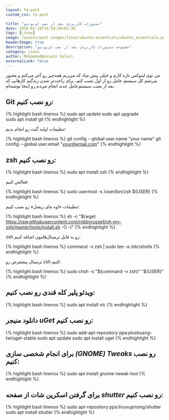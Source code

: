 ```yaml
---
layout: fa-post
custom_css: fa-post

title: "دستورات کاربردی بعد از نصب اوبونتو"
date: 2018-01-18T14:19:59+03:30
tags: [Linux]
image: /assets/post-images/linux/ubuntu-essentials/ubuntu_essentials.png
headerImage: true
description: "مجموعه دستورات کاربردی بعد از نصب اوبونتو"
category: Linux
author: MohammadHossein Salari
externalLink: false
---
```


من توی لینوکس تازه کارم و خیلی پیش میاد که می‌زنم همه‌چیز رو آجر می‌کنم و مجبور می‌شم کل سیستم عامل رو از اول نصب کنم، برای راحت‌تر شدن زندگیم کارهایی که بعد از نصب سیستم‌عامل جدید انجام می‌دم رو اینجا نوشته‌ام.

## Git رو نصب کنیم:
{% highlight bash linenos %}
sudo apt update
sudo apt upgrade
sudo apt install git
{% endhighlight %}

تنظیمات اولیه گیت رو انجام بدیم:

{% highlight bash linenos %}
git config --global user.name "your name"
git config --global user.email "your@email.com"
{% endhighlight %}

## zsh رو نصب کنیم:

{% highlight bash linenos %}
sudo apt install zsh
{% endhighlight %}

فعالش کنیم:

{% highlight bash linenos %}
sudo usermod -s /user/bin/zsh ${USER}
{% endhighlight %}

تنظیمات «اوه مای زیشل» رو نصب کنیم:

{% highlight bash linenos %}
sh -c "$(wget https://raw.githubusercontent.com/robbyrussell/oh-my-zsh/master/tools/install.sh -O -)"
{% endhighlight %}

zsh رو به فایل ترمینال‌هامون اضافه کنیم:

{% highlight bash linenos %}
command -v zsh | sudo tee -a /etc/shells
{% endhighlight %}

ترمینال پیشفرض رو zsh کنیم:

{% highlight bash linenos %}
sudo chsh -s "$(command -v zsh)" "${USER}"
{% endhighlight %}



## ویدئو پلیر کله قندی رو نصب کنیم:

{% highlight bash linenos %}
sudo apt install vlc
{% endhighlight %}

## دانلود منیجر _uGet_ رو نصب کنیم:

{% highlight bash linenos %}
sudo add-apt-repository ppa:plushuang-tw/uget-stable
sudo apt update
sudo apt install uget
{% endhighlight %}

## برای انجام  شخصی سازی _(GNOME) Tweaks_ رو نصب کنیم:

{% highlight bash linenos %}
sudo apt install gnome-tweak-tool
{% endhighlight %}

## برای گرفتن اسکرین شات از صفحه _shutter_ رو نصب کنیم:
{% highlight bash linenos %}
sudo apt-repository ppa:linuxuprising/shutter
sudo apt install shutter
{% endhighlight %}



